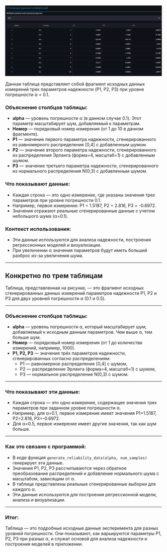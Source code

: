 ![alt text](image.png)

Данная таблица представляет собой фрагмент исходных данных измерений трех параметров надежности (P1, P2, P3) при уровне погрешности α = 0.1.

### Объяснение столбцов таблицы:

- **alpha** — уровень погрешности α (в данном случае 0.1). Этот параметр масштабирует шум, добавляемый к параметрам.
- **Номер** — порядковый номер измерения (от 1 до 10 в данном фрагменте).
- **P1** — значение первого параметра надежности, сгенерированного из равномерного распределения [0,4] с добавленным шумом.
- **P2** — значение второго параметра надежности, сгенерированного из распределения Эрланга (форма=4, масштаб=1) с добавленным шумом.
- **P3** — значение третьего параметра надежности, сгенерированного из нормального распределения N(0,3) с добавленным шумом.

### Что показывают данные:

- Каждая строка — это одно измерение, где указаны значения трех параметров при уровне погрешности 0.1.
- Например, первое измерение: P1 = 1.5187, P2 = 2.816, P3 = -0.6972.
- Значения отражают реальные сгенерированные данные с учетом небольшого шума (α=0.1).

### Контекст использования:

- Эти данные используются для анализа надежности, построения регрессионных моделей и визуализации.
- При увеличении α значения параметров будут иметь больший разброс из-за увеличения шума.

---
## Конкретно по трем таблицам

Таблица, представленная на рисунке, — это фрагмент исходных сгенерированных данных измерений параметров надежности P1, P2 и P3 для двух уровней погрешности α (0.1 и 0.5). 

---

### Объяснение столбцов таблицы:

- **alpha** — уровень погрешности α, который масштабирует шум, добавляемый к исходным данным параметров. Чем выше α, тем больше шум.
- **Номер** — порядковый номер измерения (от 1 до количества измерений, например, 1000).
- **P1, P2, P3** — значения трёх параметров надежности, сгенерированных согласно распределениям:
  - P1 — равномерное распределение [0,4] с шумом,
  - P2 — распределение Эрланга (форма=4, масштаб=1) с шумом,
  - P3 — нормальное распределение N(0,3) с шумом.

---

### Что показывают эти данные:

- Каждая строка — это одно измерение, содержащее значения трех параметров при заданном уровне погрешности α.
- Например, для α=0.1, первое измерение имеет значения P1=1.5187, P2=2.816, P3=-0.6972.
- Для α=0.5, первое измерение имеет другие значения, так как шум больше.

---

### Как это связано с программой:

- В коде функция `generate_reliability_data(alpha, num_samples)` генерирует эти данные.
- Значения P1, P2, P3 рассчитываются через обратное преобразование распределений и добавление нормального шума с масштабом, зависящим от α.
- В таблице представлены реальные сгенерированные выборки для каждого α.
- Эти данные используются для построения регрессионной модели, анализа и визуализации.

---

### Итог:

Таблица — это подробные исходные данные эксперимента для разных уровней погрешности. Они показывают, как варьируются параметры P1, P2, P3 при разных α, и служат основой для анализа надежности и построения моделей в приложении.